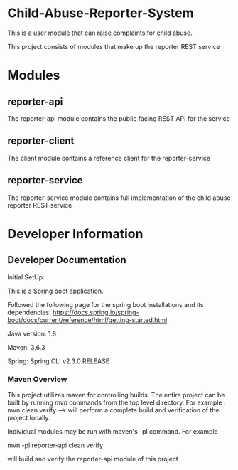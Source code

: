 # Child-Abuse-Reporter-System

This is a user module that can raise complaints for child abuse.

This project consists of modules that make up the reporter REST service

# Modules

## reporter-api

The reporter-api module contains the public facing REST API for the service

## reporter-client

The client module contains a reference client for the reporter-service

## reporter-service

The reporter-service module contains full implementation of the child abuse reporter REST service

# Developer Information

## Developer Documentation
Initial SetUp:

This is a Spring boot application. 

Followed the following page for the spring boot installations and its dependencies: 
https://docs.spring.io/spring-boot/docs/current/reference/html/getting-started.html

Java version: 1.8 

Maven: 3.6.3

Spring: Spring CLI v2.3.0.RELEASE


### Maven Overview

This project utilizes maven for controlling builds. The entire project can be built by running _mvn_ commands from the top level directory.
For example : mvn clean verify --> will perform a complete build and verification of the project locally.


Individual modules may be run with maven's -pl command. For example


mvn -pl reporter-api clean verify


will build and verify the reporter-api module of this project








